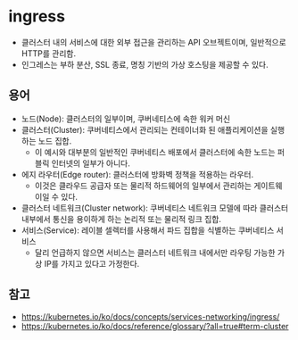 # ingress

* 클러스터 내의 서비스에 대한 외부 접근을 관리하는 API 오브젝트이며, 일반적으로 HTTP를 관리함.
* 인그레스는 부하 분산, SSL 종료, 명칭 기반의 가상 호스팅을 제공할 수 있다.

## 용어

* 노드(Node): 클러스터의 일부이며, 쿠버네티스에 속한 워커 머신
* 클러스터(Cluster): 쿠버네티스에서 관리되는 컨테이너화 된 애플리케이션을 실행하는 노드 집합.
  * 이 예시와 대부분의 일반적인 쿠버네티스 배포에서 클러스터에 속한 노드는 퍼블릭 인터넷의 일부가 아니다.
* 에지 라우터(Edge router): 클러스터에 방화벽 정책을 적용하는 라우터.
  * 이것은 클라우드 공급자 또는 물리적 하드웨어의 일부에서 관리하는 게이트웨이일 수 있다.
* 클러스터 네트워크(Cluster network): 쿠버네티스 네트워크 모델에 따라 클러스터 내부에서 통신을 용이하게 하는 논리적 또는 물리적 링크 집합.
* 서비스(Service): 레이블 셀렉터를 사용해서 파드 집합을 식별하는 쿠버네티스 서비스
  * 달리 언급하지 않으면 서비스는 클러스터 네트워크 내에서만 라우팅 가능한 가상 IP를 가지고 있다고 가정한다.

## 참고
* https://kubernetes.io/ko/docs/concepts/services-networking/ingress/
* https://kubernetes.io/ko/docs/reference/glossary/?all=true#term-cluster
